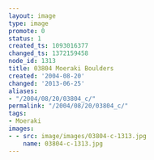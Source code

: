 ```yaml
---
layout: image
type: image
promote: 0
status: 1
created_ts: 1093016377
changed_ts: 1372159458
node_id: 1313
title: 03804 Moeraki Boulders
created: '2004-08-20'
changed: '2013-06-25'
aliases:
- "/2004/08/20/03804_c/"
permalink: "/2004/08/20/03804_c/"
tags:
- Moeraki
images:
- - src: image/images/03804-c-1313.jpg
    name: 03804-c-1313.jpg
---
```


